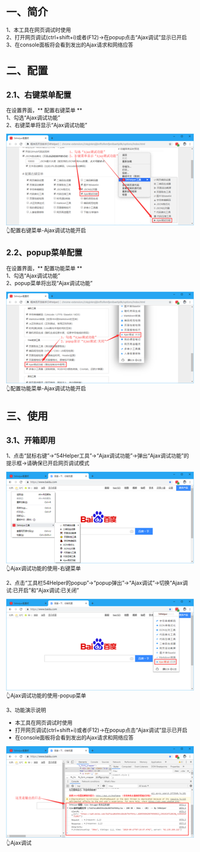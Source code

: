# 一、简介
1、本工具在网页调试时使用  
2、打开网页调试(ctrl+shift+i)或者(F12)->在popup点击“Ajax调试”显示已开启  
3、在console面板将会看到发出的Ajax请求和网络应答  

# 二、配置
## 2.1、右键菜单配置
在设置界面，** 配置右键菜单 **  
1、勾选“Ajax调试功能”  
2、右键菜单将显示“Ajax调试功能”  

![配置右键菜单-Ajax调试功能开启](../img/ajax-debugger-1.png)
👆配置右键菜单-Ajax调试功能开启

## 2.2、popup菜单配置
在设置界面，** 配置功能菜单 **  
1、勾选“Ajax调试功能”  
2、popup菜单将出现“Ajax调试功能”  

![配置功能菜单-Ajax调试功能开启](../img/ajax-debugger-2.png)
👆配置功能菜单-Ajax调试功能开启

# 三、使用
## 3.1、开箱即用
1、点击“鼠标右键”->“54Helper工具”->“Ajax调试功能”->弹出“Ajax调试功能”的提示框->请确保已开启网页调试模式  

![Ajax调试功能的使用-右键菜单](../img/ajax-debugger-3.png)
👆Ajax调试功能的使用-右键菜单

2、点击“工具栏54Helper的popup”->“popup弹出”->“Ajax调试”->切换“Ajax调试:已开启”和“Ajax调试:已关闭”  

![Ajax调试功能的使用-popup菜单](../img/ajax-debugger-4.png)
👆Ajax调试功能的使用-popup菜单

3、功能演示说明  
- 本工具在网页调试时使用  
- 打开网页调试(ctrl+shift+i)或者(F12)->在popup点击“Ajax调试”显示已开启  
- 在console面板将会看到发出的Ajax请求和网络应答  

![Ajax调试](../img/ajax-debugger-5.png)
👆Ajax调试

